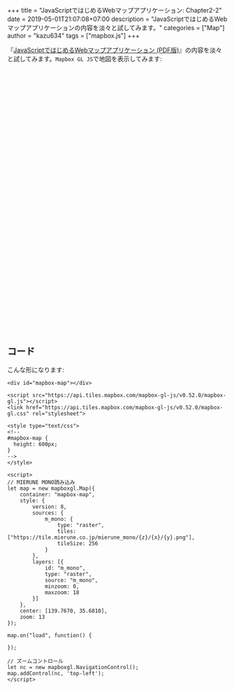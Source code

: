 +++
title = "JavaScriptではじめるWebマップアプリケーション: Chapter2-2"
date = 2019-05-01T21:07:08+07:00
description = "JavaScriptではじめるWebマップアプリケーションの内容を淡々と試してみます。"
categories = ["Map"]
author = "kazu634"
tags = ["mapbox.js"]
+++

『[JavaScriptではじめるWebマップアプリケーション \(PDF版\)](https://booth.pm/ja/items/1314906)』の内容を淡々と試してみます。`Mapbox GL JS`で地図を表示してみます:

<div id="mapbox-map"></div>

<script src="https://api.tiles.mapbox.com/mapbox-gl-js/v0.52.0/mapbox-gl.js"></script>
<link href="https://api.tiles.mapbox.com/mapbox-gl-js/v0.52.0/mapbox-gl.css" rel="stylesheet">

<style type="text/css">
<!--
#mapbox-map {
  height: 600px;
}
-->
</style>

<script>
// MIERUNE MONO読み込み
let map = new mapboxgl.Map({
    container: "mapbox-map",
    style: {
        version: 8,
        sources: {
            m_mono: {
                type: "raster",
                tiles: ["https://tile.mierune.co.jp/mierune_mono/{z}/{x}/{y}.png"],
                tileSize: 256
            }
        },
        layers: [{
            id: "m_mono",
            type: "raster",
            source: "m_mono",
            minzoom: 0,
            maxzoom: 18
        }]
    },
    center: [139.7670, 35.6810],
    zoom: 13
});

map.on("load", function() {

});

// ズームコントロール
let nc = new mapboxgl.NavigationControl();
map.addControl(nc, 'top-left');
</script>

## コード
こんな形になります:

```
<div id="mapbox-map"></div>

<script src="https://api.tiles.mapbox.com/mapbox-gl-js/v0.52.0/mapbox-gl.js"></script>
<link href="https://api.tiles.mapbox.com/mapbox-gl-js/v0.52.0/mapbox-gl.css" rel="stylesheet">

<style type="text/css">
<!--
#mapbox-map {
  height: 600px;
}
-->
</style>

<script>
// MIERUNE MONO読み込み
let map = new mapboxgl.Map({
    container: "mapbox-map",
    style: {
        version: 8,
        sources: {
            m_mono: {
                type: "raster",
                tiles: ["https://tile.mierune.co.jp/mierune_mono/{z}/{x}/{y}.png"],
                tileSize: 256
            }
        },
        layers: [{
            id: "m_mono",
            type: "raster",
            source: "m_mono",
            minzoom: 0,
            maxzoom: 18
        }]
    },
    center: [139.7670, 35.6810],
    zoom: 13
});

map.on("load", function() {

});

// ズームコントロール
let nc = new mapboxgl.NavigationControl();
map.addControl(nc, 'top-left');
</script>
```
